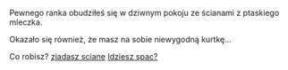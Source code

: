 Pewnego ranka obudziłeś się w dziwnym pokoju ze ścianami z ptaskiego mleczka.

Okazało się również, że masz na sobie niewygodną kurtkę...

Co robisz? 
[zjadasz sciane](zjadasz_sciane/sciana.md)
[Idziesz spac?](spanie/spaniee.md)
